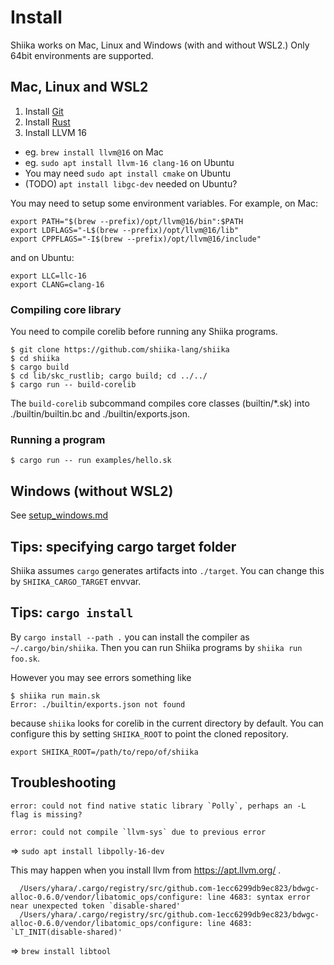 # Install

Shiika works on Mac, Linux and Windows (with and without WSL2.)
Only 64bit environments are supported.

## Mac, Linux and WSL2

1. Install [Git](https://git-scm.com/)
1. Install [Rust](https://www.rust-lang.org/)
1. Install LLVM 16
  - eg. `brew install llvm@16` on Mac
  - eg. `sudo apt install llvm-16 clang-16` on Ubuntu
- You may need `sudo apt install cmake` on Ubuntu
- (TODO) `apt install libgc-dev` needed on Ubuntu?

You may need to setup some environment variables. For example, on Mac:

```
export PATH="$(brew --prefix)/opt/llvm@16/bin":$PATH
export LDFLAGS="-L$(brew --prefix)/opt/llvm@16/lib"
export CPPFLAGS="-I$(brew --prefix)/opt/llvm@16/include"
```

and on Ubuntu:

```
export LLC=llc-16
export CLANG=clang-16
```

### Compiling core library

You need to compile corelib before running any Shiika programs. 

```
$ git clone https://github.com/shiika-lang/shiika
$ cd shiika
$ cargo build
$ cd lib/skc_rustlib; cargo build; cd ../../
$ cargo run -- build-corelib
```

The `build-corelib` subcommand compiles core classes (builtin/\*.sk) into ./builtin/builtin.bc and ./builtin/exports.json. 

### Running a program

```
$ cargo run -- run examples/hello.sk
```

## Windows (without WSL2)

See [setup_windows.md](./setup_windows.md)

## Tips: specifying cargo target folder

Shiika assumes `cargo` generates artifacts into `./target`. You can change this by `SHIIKA_CARGO_TARGET` envvar.

## Tips: `cargo install`

By `cargo install --path .` you can install the compiler as `~/.cargo/bin/shiika`.
Then you can run Shiika programs by `shiika run foo.sk`.

However you may see errors something like

```
$ shiika run main.sk 
Error: ./builtin/exports.json not found
```

because `shiika` looks for corelib in the current directory by default. You can configure this by setting `SHIIKA_ROOT` to point the cloned repository.

```
export SHIIKA_ROOT=/path/to/repo/of/shiika
```

## Troubleshooting

```
error: could not find native static library `Polly`, perhaps an -L flag is missing?

error: could not compile `llvm-sys` due to previous error
```

=> `sudo apt install libpolly-16-dev`

This may happen when you install llvm from https://apt.llvm.org/ .

```
  /Users/yhara/.cargo/registry/src/github.com-1ecc6299db9ec823/bdwgc-alloc-0.6.0/vendor/libatomic_ops/configure: line 4683: syntax error near unexpected token `disable-shared'                                                                        
  /Users/yhara/.cargo/registry/src/github.com-1ecc6299db9ec823/bdwgc-alloc-0.6.0/vendor/libatomic_ops/configure: line 4683: `LT_INIT(disable-shared)'  
```

=> `brew install libtool`
